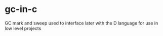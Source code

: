 # gc-in-c

GC mark and sweep used to interface later with the D language for use in low level projects
